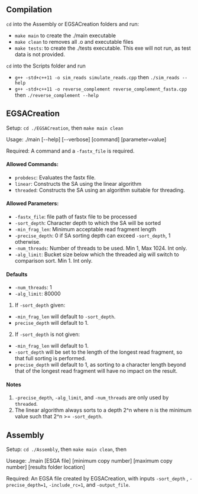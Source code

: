 ## Compilation
`cd` into the Assembly or EGSACreation folders and run:
* `make main`  to create the ./main executable
* `make clean` to removes all .o and executable files
* `make tests`:  to create the ./tests executable.  This exe will not run, as test data is not provided.

`cd` into the Scripts folder and run 
* `g++ -std+c++11 -o sim_reads simulate_reads.cpp` then `./sim_reads --help`
* `g++ -std+c++11 -o reverse_complement reverse_complement_fasta.cpp` then `./reverse_complement --help`

## EGSACreation

Setup: `cd ./EGSACreation`, then `make main clean`

Usage: ./main [--help] [--verbose] [command] [parameter=value]

Required: A command and a `-fastx_file` is required.

#### Allowed Commands:
* `probdesc`: Evaluates the fastx file.
* `linear`: Constructs the SA using the linear algorithm
* `threaded`: Constructs the SA using an algorithm suitable for threading.
              
#### Allowed Parameters:
* `-fastx_file`: file path of fastx file to be processed
* `-sort_depth`: Character depth to which the SA will be sorted
* `-min_frag_len`: Minimum acceptable read fragment length
* `-precise_depth`: 0 if SA sorting depth can exceed `-sort_depth`, 1 otherwise.
* `-num_threads`: Number of threads to be used. Min 1, Max 1024. Int only.
* `-alg_limit`: Bucket size below which the threaded alg will switch to comparison sort.  Min 1.  Int only.


#### Defaults
* `-num_threads`: 1
* `-alg_limit`: 80000
1. If `-sort_depth` given:
  * `-min_frag_len` will default to `-sort_depth`.
  * `precise_depth` will default to 1.
2. If `-sort_depth` is not given:
  * `-min_frag_len` will default to 1.
  * `-sort_depth`  will be set to the length of the longest read fragment, so that full sorting is performed.
  * `precise_depth` will default to 1, as sorting to a character length beyond that of the longest read fragment will have no impact on the result.
 
#### Notes
1. `-precise_depth`, `-alg_limit`, and `-num_threads` are only used by `threaded`.
2. The linear algorithm always sorts to a depth 2^n where n is the minimum value such that 2^n >= `-sort_depth`.


## Assembly

Setup: `cd ./Assembly`, then  `make main clean`, then

Useage: ./main [ESGA file] [minimum copy number] [maximum copy number] [results folder location]

Required: An EGSA file created by EGSACreation, with inputs  `-sort_depth` ,   `-precise_depth=1`,    `-include_rc=1`, and   `-output_file`.    
